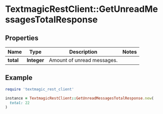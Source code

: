# TextmagicRestClient::GetUnreadMessagesTotalResponse

## Properties

| Name | Type | Description | Notes |
| ---- | ---- | ----------- | ----- |
| **total** | **Integer** | Amount of unread messages. |  |

## Example

```ruby
require 'textmagic_rest_client'

instance = TextmagicRestClient::GetUnreadMessagesTotalResponse.new(
  total: 22
)
```

